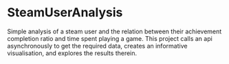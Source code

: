 # SteamUserAnalysis
Simple analysis of a steam user and the relation between their achievement completion ratio and time spent playing a game.
This project calls an api asynchronously to get the required data, creates an informative visualisation, and explores the results therein.
